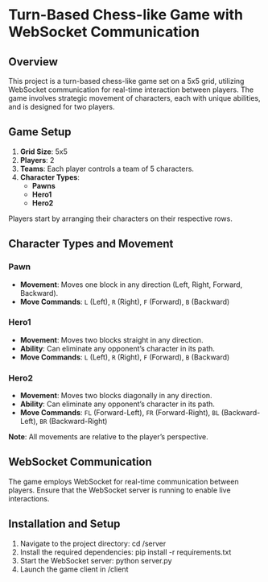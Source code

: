 # Turn-Based Chess-like Game with WebSocket Communication

## Overview

This project is a turn-based chess-like game set on a 5x5 grid, utilizing WebSocket communication for real-time interaction between players. The game involves strategic movement of characters, each with unique abilities, and is designed for two players.

## Game Setup

1. **Grid Size**: 5x5
2. **Players**: 2
3. **Teams**: Each player controls a team of 5 characters.
4. **Character Types**:
   - **Pawns**
   - **Hero1**
   - **Hero2**

Players start by arranging their characters on their respective rows.

## Character Types and Movement

### Pawn
- **Movement**: Moves one block in any direction (Left, Right, Forward, Backward).
- **Move Commands**: `L` (Left), `R` (Right), `F` (Forward), `B` (Backward)

### Hero1
- **Movement**: Moves two blocks straight in any direction.
- **Ability**: Can eliminate any opponent’s character in its path.
- **Move Commands**: `L` (Left), `R` (Right), `F` (Forward), `B` (Backward)

### Hero2
- **Movement**: Moves two blocks diagonally in any direction.
- **Ability**: Can eliminate any opponent’s character in its path.
- **Move Commands**: `FL` (Forward-Left), `FR` (Forward-Right), `BL` (Backward-Left), `BR` (Backward-Right)

**Note**: All movements are relative to the player’s perspective.

## WebSocket Communication

The game employs WebSocket for real-time communication between players. Ensure that the WebSocket server is running to enable live interactions.

## Installation and Setup
1. Navigate to the project directory:
    cd /server
2. Install the required dependencies:
   pip install -r requirements.txt
3. Start the WebSocket server:
   python server.py
4. Launch the game client in /client  
